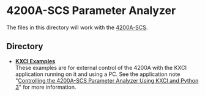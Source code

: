 # 4200A-SCS Parameter Analyzer

The files in this directory will work with the [4200A-SCS](https://www.tek.com/en/products/keithley/4200a-scs-parameter-analyzer). 

## Directory

* **[KXCI Examples](./KXCI_Examples/)**  
These examples are for external control of the 4200A with the KXCI application running on it and using a PC. See the application note "[Controlling the 4200A-SCS Parameter Analyzer Using KXCI and Python 3](https://www.tek.com/documents/application-note/controlling-the-4200a-scs-parameter-analyzer-using-kxci-and-python-3)" for more information. 
